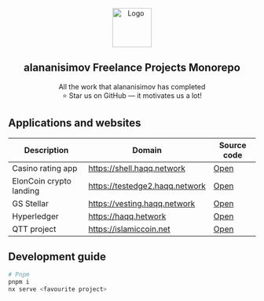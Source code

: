 <div align="center">
  <img src="apps/haqq-website/assets/images/logo.svg" alt="Logo" width="80" height="80">

  <h2 align="center">alananisimov Freelance Projects Monorepo</h2>

  <p align="center">
    All the work that alananisimov has completed
    <br />
    ⭐ Star us on GitHub — it motivates us a lot!
    <br />
  </p>
</div>

## Applications and websites

| Description             | Domain                         | Source code                  |
| ----------------------- | ------------------------------ | ---------------------------- |
| Casino rating app       | https://shell.haqq.network     | [Open](apps/casino)          |
| ElonCoin crypto landing | https://testedge2.haqq.network | [Open](apps/eloncoin)        |
| GS Stellar              | https://vesting.haqq.network   | [Open](apps/goldman-sachs)   |
| Hyperledger             | https://haqq.hetwork           | [Open](apps/hyperledger)     |
| QTT project             | https://islamiccoin.net        | [Open](apps/qtt-project)     |

## Development guide

```bash
# Pnpm
pnpm i
nx serve <favourite project>
```
